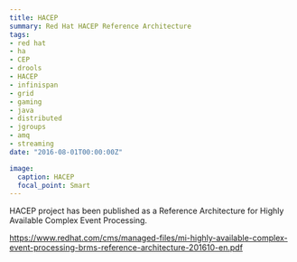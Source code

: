 ```yaml
---
title: HACEP
summary: Red Hat HACEP Reference Architecture
tags:
- red hat
- ha
- CEP
- drools
- HACEP
- infinispan
- grid
- gaming
- java
- distributed
- jgroups
- amq
- streaming
date: "2016-08-01T00:00:00Z"

image:
  caption: HACEP
  focal_point: Smart
---
```


HACEP project has been published as a Reference Architecture for Highly Available Complex Event Processing.

https://www.redhat.com/cms/managed-files/mi-highly-available-complex-event-processing-brms-reference-architecture-201610-en.pdf
